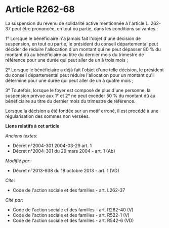 # Article R262-68

La suspension du revenu de solidarité active mentionnée à l'article L. 262-37 peut être prononcée, en tout ou partie, dans
les conditions suivantes : 

1° Lorsque le bénéficiaire n'a jamais fait l'objet d'une décision de suspension, en tout ou partie, le président du conseil
départemental peut décider de réduire l'allocation d'un montant qui ne peut dépasser 80 % du montant dû au bénéficiaire au
titre du dernier mois du trimestre de référence pour une durée qui peut aller de un à trois mois ; 

2° Lorsque le bénéficiaire a déjà fait l'objet d'une telle décision, le président du conseil départemental peut réduire
l'allocation pour un montant qu'il détermine pour une durée qui peut aller de un à quatre mois ; 

3° Toutefois, lorsque le foyer est composé de plus d'une personne, la suspension prévue aux 1° et 2° ne peut excéder 50 % du
montant dû au bénéficiaire au titre du dernier mois du trimestre de référence. 

Lorsque la décision a été fondée sur un motif erroné, il est procédé à une régularisation des sommes non versées.

**Liens relatifs à cet article**

_Anciens textes_:

  - Décret n°2004-301 2004-03-29 art. 1
  - Décret n°2004-301 du 29 mars 2004 - art. 1 (Ab)

_Modifié par_:

  - Décret n°2013-938 du 18 octobre 2013 - art. 1 (VD)

_Cite_:

  - Code de l'action sociale et des familles - art. L262-37

_Cité par_:

  - Code de l'action sociale et des familles - art. R262-40 (V)
  - Code de l'action sociale et des familles - art. R522-1 (V)
  - Code de l'action sociale et des familles - art. R542-6 (VD)
